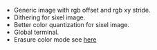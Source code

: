 - Generic image with rgb offset and rgb xy stride.
- Dithering for sixel image.
- Better color quantization for sixel image.
- Global terminal.
- Erasure color mode see [here](https://unix.stackexchange.com/questions/586287/how-to-reverse-console-colours-to-have-black-letters-on-white-screen)
